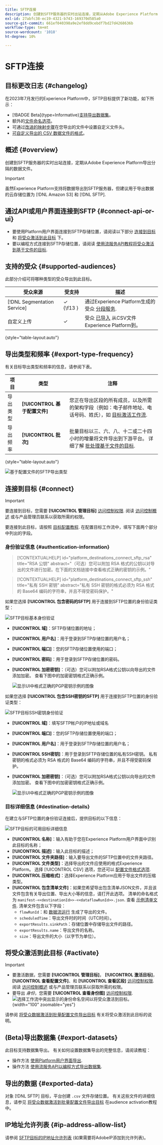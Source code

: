 ```yaml
---
title: SFTP连接
description: 创建到SFTP服务器的实时出站连接，定期从Adobe Experience Platform导出分隔的数据文件。
exl-id: 27abfc38-ec19-4321-b743-169370d585a0
source-git-commit: 661ef040398a9e2ef8dd9cebdf7bd27d4268636b
workflow-type: tm+mt
source-wordcount: '1018'
ht-degree: 10%

---
```


# SFTP连接

## 目标更改日志 {#changelog}

在2023年7月发行的Experience Platform中，SFTP目标提供了新功能，如下所示：

* [!BADGE Beta]{type=Informative}[支持导出数据集](/help/destinations/ui/export-datasets.md)。
* 额外的[文件命名选项](/help/destinations/ui/activate-batch-profile-destinations.md#scheduling)。
* 可通过[改进的映射步骤](/help/destinations/ui/activate-batch-profile-destinations.md#mapping)在您导出的文件中设置自定义文件头。
* [可自定义导出的 CSV 数据文件的格式](/help/destinations/ui/batch-destinations-file-formatting-options.md)。

## 概述 {#overview}

创建到SFTP服务器的实时出站连接，定期从Adobe Experience Platform导出分隔的数据文件。

>[!IMPORTANT]
>
> 虽然Experience Platform支持将数据导出到SFTP服务器，但建议用于导出数据的云存储位置为 [!DNL Amazon S3] 和 [!DNL SFTP].

## 通过API或用户界面连接到SFTP {#connect-api-or-ui}

* 要使用Platform用户界面连接到SFTP存储位置，请阅读以下部分 [连接到目标](#connect) 和 [将受众激活到此目标](#activate) 下。
* 要以编程方式连接到SFTP存储位置，请阅读 [使用流服务API教程将受众激活到基于文件的目标](../../api/activate-segments-file-based-destinations.md).

## 支持的受众 {#supported-audiences}

此部分介绍可将哪种类型的受众导出到此目标。

| 受众来源 | 受支持 | 描述 |
---------|----------|----------|
| [!DNL Segmentation Service] | ✓ {\f13 } | 通过Experience Platform生成的受众 [分段服务](../../../segmentation/home.md). |
| 自定义上传 | ✓ | 受众 [已导入](../../../segmentation/ui/overview.md#import-audience) 从CSV文件Experience Platform到。 |

{style="table-layout:auto"}

## 导出类型和频率 {#export-type-frequency}

有关目标导出类型和频率的信息，请参阅下表。

| 项目 | 类型 | 注释 |
---------|----------|---------|
| 导出类型 | **[!UICONTROL 基于配置文件]** | 您正在导出区段的所有成员，以及所需的架构字段（例如：电子邮件地址、电话号码、姓氏），如 [目标激活工作流](../../ui/activate-batch-profile-destinations.md#select-attributes). |
| 导出频率 | **[!UICONTROL 批次]** | 批量目标以三、六、八、十二或二十四小时的增量将文件导出到下游平台。 详细了解 [批处理基于文件的目标](/help/destinations/destination-types.md#file-based). |

{style="table-layout:auto"}

![基于配置文件的SFTP导出类型](../../assets/catalog/cloud-storage/sftp/catalog.png)

## 连接到目标 {#connect}

>[!IMPORTANT]
> 
>要连接到目标，您需要 **[!UICONTROL 管理目标]** [访问控制权限](/help/access-control/home.md#permissions). 阅读 [访问控制概述](/help/access-control/ui/overview.md) 或与产品管理员联系以获取所需的权限。

要连接到此目标，请按照 [目标配置教程](../../ui/connect-destination.md). 在配置目标工作流中，填写下面两个部分中列出的字段。

### 身份验证信息 {#authentication-information}

>[!CONTEXTUALHELP]
>id="platform_destinations_connect_sftp_rsa"
>title="RSA 公钥"
>abstract="（可选）您可以附加 RSA 格式的公钥以对导出的文件进行加密。在下面的文档链接中查看格式正确的密钥的示例。"

>[!CONTEXTUALHELP]
>id="platform_destinations_connect_sftp_ssh"
>title="私有 SSH 密钥"
>abstract="私有 SSH 密钥的格式必须为 RSA 格式的 Base64 编码的字符串，并且不得受密码保护。"

如果您选择 **[!UICONTROL 包含密码的SFTP]** 用于连接到SFTP位置的身份验证类型：

![SFTP目标基本身份验证](../../assets/catalog/cloud-storage/sftp/stfp-basic-authentication.png)

* **[!UICONTROL 域]**：SFTP存储位置的地址；
* **[!UICONTROL 用户名]**：用于登录到SFTP存储位置的用户名；
* **[!UICONTROL 端口]**：您的SFTP存储位置使用的端口；
* **[!UICONTROL 密码]**：用于登录到SFTP存储位置的密码。
* **[!UICONTROL 加密密钥]**：（可选）您可以附加RSA格式公钥以向导出的文件添加加密。 查看下图中的加密密钥格式正确示例。

  ![显示UI中格式正确的PGP密钥示例的图像](../../assets/catalog/cloud-storage/sftp/pgp-key.png)


如果您选择 **[!UICONTROL 包含SSH密钥的SFTP]** 用于连接到SFTP位置的身份验证类型：

![SFTP目标SSH密钥身份验证](../../assets/catalog/cloud-storage/sftp/sftp-ssh-key-authentication.png)

* **[!UICONTROL 域]**：填写SFTP帐户的IP地址或域名
* **[!UICONTROL 端口]**：您的SFTP存储位置使用的端口；
* **[!UICONTROL 用户名]**：用于登录到SFTP存储位置的用户名；
* **[!UICONTROL SSH密钥]**：用于登录到SFTP存储位置的私有SSH密钥。 私有 密钥的格式必须为 RSA 格式的 Base64 编码的字符串，并且不得受密码保护。
* **[!UICONTROL 加密密钥]**：（可选）您可以附加RSA格式公钥以向导出的文件添加加密。 查看下图中的加密密钥格式正确示例。

  ![显示UI中格式正确的PGP密钥示例的图像](../../assets/catalog/cloud-storage/sftp/pgp-key.png)

### 目标详细信息 {#destination-details}

在建立与SFTP位置的身份验证连接后，提供目标的以下信息：

![SFTP目标的可用目标详细信息](../../assets/catalog/cloud-storage/sftp/sftp-destination-details.png)

* **[!UICONTROL 名称]**：输入有助于您在Experience Platform用户界面中识别此目标的名称；
* **[!UICONTROL 描述]**：输入此目标的描述；
* **[!UICONTROL 文件夹路径]**：输入要导出文件的SFTP位置中的文件夹路径。
* **[!UICONTROL 文件类型]**：选择导出的文件应使用的格式Experience Platform。 选择 [!UICONTROL CSV] 选项，您还可以 [配置文件格式选项](../../ui/batch-destinations-file-formatting-options.md).
* **[!UICONTROL 压缩格式]**：选择Experience Platform应用于导出文件的压缩类型。
* **[!UICONTROL 包含清单文件]**：如果您希望导出包含清单JSON文件，并且该文件包含有关导出位置、导出大小等的信息，请打开此选项。 清单的命名格式为 `manifest-<<destinationId>>-<<dataflowRunId>>.json`. 查看 [示例清单文件](/help/destinations/assets/common/manifest-d0420d72-756c-4159-9e7f-7d3e2f8b501e-0ac8f3c0-29bd-40aa-82c1-f1b7e0657b19.json). 清单文件包含以下字段：
   * `flowRunId`：和 [数据流运行](/help/dataflows/ui/monitor-destinations.md#dataflow-runs-for-batch-destinations) 生成了导出的文件。
   * `scheduledTime`：导出文件时的时间（UTC时间）。
   * `exportResults.sinkPath`：存储位置中存储导出文件的路径。
   * `exportResults.name`：导出文件的名称。
   * `size`：导出文件的大小（以字节为单位）。

## 将受众激活到此目标 {#activate}

>[!IMPORTANT]
> 
>* 要激活数据，您需要 **[!UICONTROL 管理目标]**， **[!UICONTROL 激活目标]**， **[!UICONTROL 查看配置文件]**、和 **[!UICONTROL 查看区段]** [访问控制权限](/help/access-control/home.md#permissions). 阅读 [访问控制概述](/help/access-control/ui/overview.md) 或与产品管理员联系以获取所需的权限。
>* 要导出 *身份*，您需要 **[!UICONTROL 查看身份图]** [访问控制权限](/help/access-control/home.md#permissions). <br> ![选择工作流中突出显示的身份命名空间以将受众激活到目标。](/help/destinations/assets/overview/export-identities-to-destination.png "选择工作流中突出显示的身份命名空间以将受众激活到目标。"){width="100" zoomable="yes"}

请参阅 [将受众数据激活到批量配置文件导出目标](../../ui/activate-batch-profile-destinations.md) 有关将受众激活到此目标的说明。

## (Beta)导出数据集 {#export-datasets}

此目标支持数据集导出。 有关如何设置数据集导出的完整信息，请阅读教程：

* 操作方法 [使用Platform用户界面导出](/help/destinations/ui/export-datasets.md).
* 操作方法 [使用流服务API以编程方式导出数据集](/help/destinations/api/export-datasets.md).

## 导出的数据 {#exported-data}

对象 [!DNL SFTP] 目标，平台创建 `.csv` 文件存储位置。 有关这些文件的详细信息，请参见 [将受众数据激活到批量配置文件导出目标](../../ui/activate-batch-profile-destinations.md) 在audience activation教程中。

## IP地址允许列表 {#ip-address-allow-list}

请参阅 [SFTP目标的IP地址允许列表](ip-address-allow-list.md) (如果需要将AdobeIP添加到允许列表)。
